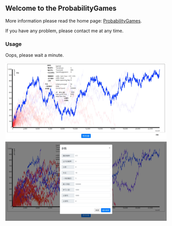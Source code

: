 ## Welcome to the ProbabilityGames

More information please read the home page: [ProbabilityGames](https://liuyuanping.github.io/ProbabilityGames/).

If you have any problem, please contact me at any time.


### Usage

Oops, please wait a minute.

![some-thoughts](/assets/img/post-2022-06-12-some-thoughts.jpg "运行结果参考")
